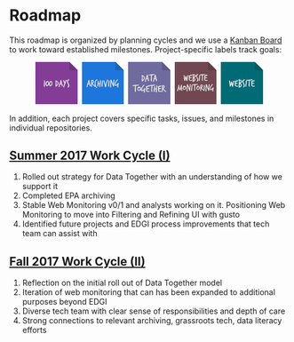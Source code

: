 # Roadmap

This roadmap is organized by planning cycles and we use a [Kanban Board](https://github.com/edgi-govdata-archiving/overview/projects/2) to work toward established milestones. Project-specific labels track goals:

<div align="center"><a href="https://github.com/edgi-govdata-archiving/overview/labels/100-days"><img width=15% src="./images/label-100days.png" alt="100 Days" /></a>&nbsp;&nbsp;<a href="https://github.com/edgi-govdata-archiving/overview/labels/archiving"><img width=15% src="./images/label-archiving.png" alt="Archiving" /></a>&nbsp;&nbsp;<a href="https://github.com/edgi-govdata-archiving/overview/labels/data-together"><img width=15% src="./images/label-data-together.png" alt="Data Together" /></a>&nbsp;&nbsp;<a href="https://github.com/edgi-govdata-archiving/overview/labels/web-monitoring"><img width=15% src="./images/label-web-monitoring.png" alt="Website Monitoring" /></a>&nbsp;&nbsp;<a href="https://github.com/edgi-govdata-archiving/overview/labels/website"><img width=15% src="./images/label-website.png" alt="Website" /></a></div>

In addition, each project covers specific tasks, issues, and milestones in individual repositories.

## [Summer 2017 Work Cycle (I)](https://github.com/edgi-govdata-archiving/overview/milestone/1)

1) Rolled out strategy for Data Together with an understanding of how we support it
2) Completed EPA archiving
3) Stable Web Monitoring v0/1 and analysts working on it. Positioning Web Monitoring to move into Filtering and Refining UI with gusto
4) Identified future projects and EDGI process improvements that tech team can assist with

## [Fall 2017 Work Cycle (II)](https://github.com/edgi-govdata-archiving/overview/milestone/2)

1) Reflection on the initial roll out of Data Together model
2) Iteration of web monitoring that can has been expanded to additional purposes beyond EDGI
3) Diverse tech team with clear sense of responsibilities and depth of care
4) Strong connections to relevant archiving, grassroots tech, data literacy efforts
